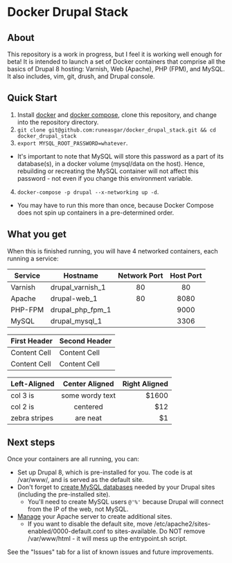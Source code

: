 # Docker Drupal Stack

## About
This repository is a work in progress, but I feel it is working well enough for beta! It is intended to launch a set of Docker containers that comprise all the basics of Drupal 8 hosting: Varnish, Web (Apache), PHP (FPM), and MySQL. It also includes, vim, git, drush, and Drupal console.

## Quick Start
1. Install [docker](https://docs.docker.com/engine/installation/) and [docker compose](https://docs.docker.com/compose/install/), clone this repository, and change into the repository directory.
2. `git clone git@github.com:runeasgar/docker_drupal_stack.git && cd docker_drupal_stack`
3. `export MYSQL_ROOT_PASSWORD=whatever`.
  * It's important to note that MySQL will store this password as a part of its database(s), in a docker volume (mysql/data on the host). Hence, rebuilding or recreating the MySQL container will not affect this password - not even if you change this environment variable.
4. `docker-compose -p drupal --x-networking up -d`.
  * You may have to run this more than once, because Docker Compose does not spin up containers in a pre-determined order.

## What you get
When this is finished running, you will have 4 networked containers, each running a service: 

| Service | Hostname | Network Port | Host Port |
| ------------- | ------------- |:-------------:|:-------------:|
| Varnish | drupal_varnish_1 | 80 | 80 |
| Apache | drupal-web_1 | 80 | 8080 |
| PHP-FPM | drupal_php_fpm_1 | | 9000 |
| MySQL | drupal_mysql_1 | | 3306 |

| First Header  | Second Header |
| ------------- | ------------- |
| Content Cell  | Content Cell  |
| Content Cell  | Content Cell  |

| Left-Aligned  | Center Aligned  | Right Aligned |
| :------------ |:---------------:| -----:|
| col 3 is      | some wordy text | $1600 |
| col 2 is      | centered        |   $12 |
| zebra stripes | are neat        |    $1 |

## Next steps
Once your containers are all running, you can:
* Set up Drupal 8, which is pre-installed for you. The code is at /var/www/, and is served as the default site.
* Don't forget to [create MySQL databases](https://www.drupal.org/documentation/install/create-database#mysql_commands) needed by your Drupal sites (including the pre-installed site).
  * You'll need to create MySQL users `@'%'` because Drupal will connect from the IP of the web, not MySQL.
* [Manage](https://help.ubuntu.com/lts/serverguide/httpd.html) your Apache server to create additional sites.
  * If you want to disable the default site, move /etc/apache2/sites-enabled/0000-default.conf to sites-available. Do NOT remove /var/www/html - it will mess up the entrypoint.sh script.

See the "Issues" tab for a list of known issues and future improvements.
